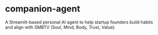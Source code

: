 # companion-agent
A Streamlit-based personal AI agent to help startup founders build habits and align with SMBTV (Soul, Mind, Body, Trust, Value).
